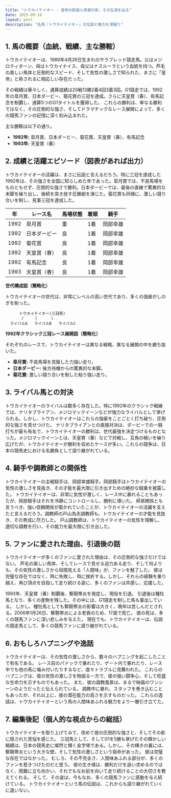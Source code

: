 ```yaml
---
title: "トウカイテイオー - 皇帝の凱旋と悲劇の影、その生涯を辿る"
date: 2025-09-16
layout: post
description: "名馬『トウカイテイオー』の伝説と魅力を深堀り"
---
```


## 1. 馬の概要（血統、戦績、主な勝鞍）

トウカイテイオーは、1989年4月26日生まれのサラブレッド競走馬。父はメジロティターン、母はトウカイナイス、母父はナスルーラという血統を持つ。芦毛の美しい馬体と圧倒的なスピード、そして気性の激しさで知られた、まさに「皇帝」と称されるに相応しい存在だった。

その戦績は華々しく、通算成績は20戦13勝2着4回3着3回。G1競走では、1992年の皐月賞、日本ダービー、菊花賞の三冠を達成。さらに天皇賞（春）、有馬記念を制覇し、通算5つのG1タイトルを獲得した。  これらの勝利は、単なる勝利ではなく、その圧倒的な強さ、そしてドラマチックなレース展開によって、多くの競馬ファンの記憶に深く刻み込まれた。

主な勝鞍は以下の通り。

* **1992年:** 皐月賞、日本ダービー、菊花賞、天皇賞（春）、有馬記念
* **1993年:** 天皇賞（春）


## 2. 成績と活躍エピソード（図表があれば出力）

トウカイテイオーの活躍は、まさに伝説と言えるだろう。特に三冠を達成した1992年は、その強さを全国に知らしめた年であった。皐月賞では、不良馬場をものともせず、圧倒的な強さで勝利。日本ダービーでは、最後の直線で驚異的な末脚を繰り出し、後続を突き放す圧勝劇を演じた。菊花賞も同様に、激しい競り合いを制し、見事三冠を達成した。

| 年 | レース名 | 馬場状態 | 着順 | 騎手 |
|---|---|---|---|---|
| 1992 | 皐月賞 | 重 | 1着 | 岡部幸雄 |
| 1992 | 日本ダービー | 良 | 1着 | 岡部幸雄 |
| 1992 | 菊花賞 | 良 | 1着 | 岡部幸雄 |
| 1992 | 天皇賞（春） | 良 | 1着 | 岡部幸雄 |
| 1992 | 有馬記念 | 良 | 1着 | 岡部幸雄 |
| 1993 | 天皇賞（春） | 良 | 1着 | 岡部幸雄 |


**世代構成図（簡略化）**

トウカイテイオーの世代は、非常にレベルの高い世代であり、多くの強豪がしのぎを削った。  

```
      トウカイテイオー(三冠馬)
       /     |      \
  ライバルA   ライバルB   ライバルC
```


**1992年クラシック三冠レース展開図（簡略化）**

それぞれのレースで、トウカイテイオーは異なる戦略、異なる展開の中を勝ち抜いた。

* **皐月賞:**  不良馬場を克服した力強い走り。
* **日本ダービー:**  後方待機からの驚異的な末脚。
* **菊花賞:**  激しい競り合いを制した粘り強い走り。


## 3. ライバル馬との対決

トウカイテイオーのライバルは数多く存在した。特に1992年のクラシック戦線では、ナリタブライアン、メジロマックイーンなどが強力なライバルとして挙げられる。しかし、トウカイテイオーはこれらの強豪をことごとく打ち破り、圧倒的な強さを見せつけた。  ナリタブライアンとの直接対決は、ダービーでの一騎打ちが最も有名で、トウカイテイオーの勝利は、世代最強を決定づけるものとなった。メジロマックイーンとは、天皇賞（春）などで対戦し、互角の戦いを繰り広げたが、トウカイテイオーが勝利を収めたケースが多い。これらの競争は、日本の競馬史における名勝負として語り継がれている。


## 4. 騎手や調教師との関係性

トウカイテイオーの主戦騎手は、岡部幸雄騎手。岡部騎手はトウカイテイオーの気性の激しさを見抜き、その才能を最大限に引き出すための絶妙な騎乗を披露した。  トウカイテイオーは、非常に気性が激しく、レース中に暴れることもあったが、岡部騎手はそれを冷静にコントロールし、勝利に導いた。  師弟関係とも言うべき、強い信頼関係が築かれていたことが、トウカイテイオーの活躍を支えたと言えるだろう。調教師の戸山為夫調教師も、トウカイテイオーの才能を見抜き、その育成に尽力した。  戸山調教師は、トウカイテイオーの気性を理解し、適切な調教を行い、その能力を最大限に引き出した。


## 5. ファンに愛された理由、引退後の話

トウカイテイオーが多くのファンに愛された理由は、その圧倒的な強さだけではない。  芦毛の美しい馬体、そしてレースで見せる迫力ある走り、そして何よりも、その気性の激しさから垣間見える「人間味」が、ファンを魅了した。  彼は完璧な存在ではなく、時に失敗し、時に挫折する。しかし、それらの経験を乗り越え、再び頂点を目指して走り続ける姿に、多くのファンは共感し、応援した。

1993年、天皇賞（春）制覇後、繋靭帯炎を発症し、現役を引退。  引退後は種牡馬となり、多くの産駒を残した。その中には、G1競走を制した馬も輩出している。  しかし、種牡馬としても繋靭帯炎の影響は大きく、晩年は苦しんだとされる。2006年1月26日、繋靭帯炎による老衰のため、17歳で死亡。  彼の死は、多くの競馬ファンに深い悲しみを与えた。  現在でも、トウカイテイオーは、伝説の競走馬として、多くの競馬ファンに語り継がれている。


## 6. おもしろハプニングや逸話

トウカイテイオーは、その気性の激しさから、数々のハプニングを起こしたことで有名である。  レース前のパドックで暴れたり、ゲート内で暴れたり、レース中でも他の馬に噛み付いたりするなど、度々トラブルに見舞われた。  これらのハプニングは、彼の気性の激しさを物語る一方で、彼の強い闘争心、そして旺盛な生命力を示すものでもあった。  また、彼の調教風景は、まるで映画のワンシーンのようだったと伝えられている。  調教中に暴れ、スタッフを巻き込むこともあったが、それ以上に、彼の潜在能力の高さを示すものだった。  これらの逸話は、トウカイテイオーという馬の人間味あふれる魅力をより一層引き立てた。


## 7. 編集後記（個人的な視点からの総括）

トウカイテイオーを取り上げてみて、改めて彼の圧倒的な強さと、そしてその影に隠された苦悩を感じた。  三冠馬として、そしてG1を5勝も挙げたその輝かしい戦績は、日本の競馬史に燦然と輝く金字塔である。しかし、その輝きの裏には、繋靭帯炎という大きな壁、そして気性の激しさという宿命があった。  彼は完璧な存在ではなかった。  むしろ、その不完全さ、人間味あふれる部分が、多くのファンを惹きつけたのだと思う。  彼の生き様は、勝利だけを追い求めるのではなく、困難に立ち向かい、それでもなお前を向いて走り続けることの大切さを教えてくれる。  そして、その姿は、今もなお、多くの競馬ファンに感動を与え続けている。  トウカイテイオーという馬の伝説は、これからも語り継がれていくに違いない。
